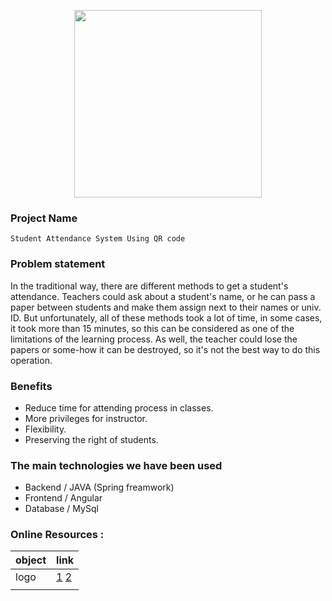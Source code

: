 
<p align="center">
  <img width="300" src="https://i.ibb.co/4JSdRKL/main-logo.png">
</p>


### Project Name
`Student Attendance System Using QR code`


### Problem statement
In the traditional way, there are different methods to get a student's attendance. Teachers could ask about a student's name, or he can pass a paper between students and make them assign next to their names or univ. ID.
But unfortunately, all of these methods took a lot of time, in some cases, it took more than 15 minutes, so this can be considered as one of the limitations of the learning process.
As well, the teacher could lose the papers or some-how it can be destroyed, so it's not the best way to do this operation.

<!---

### Solution Proposal
By analyzing student's facial features such as eyes direction, mouth states, chin position, eyebrows and many other features, we can calculate the student's attention.
The idea is to ask the student to open his web/mobile camera during online session (Required a device with a camera).
And start monitoring his attention by analyzing facial features that will be used to calculate the student's attention. The system will generate reports to course teacher based on student performance.

-->

### Benefits
* Reduce time for attending process in classes.
* More privileges for instructor.
* Flexibility.
* Preserving the right of students.

### The main technologies we have been used
- Backend / JAVA (Spring freamwork)
- Frontend / Angular
- Database / MySql




### Online Resources :
|object| link   |
|---|---|
|logo|[1](https://www.flaticon.com/free-icon/male-university-graduate-silhouette-with-the-cap_46143?term=university%20student&page=1&position=22)  [2](https://www.flaticon.com/free-icon/tick-mark_3602627?term=calender&page=1&position=74)  |
|   |   |
